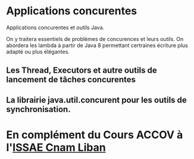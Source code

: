 # Applications concurentes
Applications concurentes et outils Java.

On y traitera essentiels de problèmes de concurences et leurs outils. On abordera les lambda à partir de Java 8 permettant certraines écriture plus adapté ou plus élégantes.
## Les Thread, Executors et autre outils de lancement de tâches concurentes
## La librairie java.util.concurent pour les outils de synchronisation.

# En complément du Cours ACCOV à l'[ISSAE Cnam Liban](http://depinfo.isae.edu.lb)
